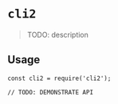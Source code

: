 # `cli2`

> TODO: description

## Usage

```
const cli2 = require('cli2');

// TODO: DEMONSTRATE API
```
